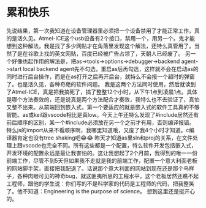 # 累和快乐

先说结果，第一次我知道在设备管理器里必须把一个设备禁用了才能正常工作，真的是活久见。Atmel-ICE这个usb设备有2个接口，禁用一个，用另一个。鬼才能想到这种解法，我是找了多少网贴才在角落里发现这个解法，还特么真管用了。当然了是在谷歌上找的英文网贴，百度已经被广告占领了，天朝人已经废了。
另一个好像也起作用的解法是，把as->tools->options->debugger->backend agent->start local backend agent先不勾选，重启as后再勾选，这样就不会在启动as的同时进行后台操作，而是在as打开之后再开后台，就特么不会报一个超时的弹窗了。也是活久见，各种奇葩的软件问题。
我是这两个方法同时使用，然后就读到了Atmel-ICE，真是把我搞死了，搞了整整12个小时，从下午1点到凌晨1点。具体是哪个方法奏效的，还是说真是两个方法配合才奏效，我特么也不去验证了，真怕又整不出来。从前端回到嵌入式，第一个要适应的就是嵌入式的软件工具真的不够智能。as或keil跟vscode相比是真low。今天上午还特么发现了#include居然还有前后顺序的区别，某一个#include必须放在另一个之前才有用，否则编译报错。特么js的import从来不看顺序啊，我哪里知道哦，又废了我4个小时才知道。c编译器肯定也没有tree shaking吧😂😂
昨天才知道as里sln和proj的关系，在文件处理上跟vscode也完全不同。所有这些都是一个配置，特么软件开发包括嵌入式，开发环境的配置永远是最让我害怕的。这让我想起了2个月前，我得到的唯一一份前端工作，尽管不到5天但如果我不走就是我的前端工作，配置一个意大利面老板的网站脚手架，直接把我配退了。话说那个意大利面的网站到现在还是那个鸟样子，各种肉眼可见的神奇bug，就这匪夷所思的工程水平，这个老板居然还瞧不起工程师，跟他的学生说：你们写的不是科学家的代码是工程师的代码，把我整笑了。他不知道：Engineering is the purpose of science。
想到这里还是挺开心的。
